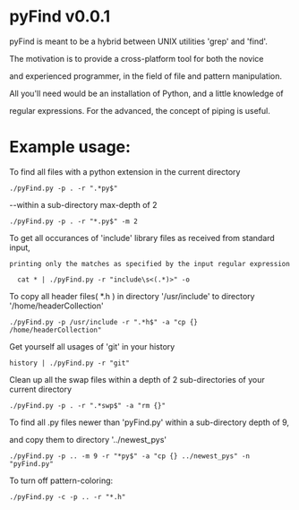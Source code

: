 
pyFind v0.0.1
==============

 pyFind is meant to be a hybrid between UNIX utilities 'grep' and 'find'.

  The motivation is to provide a cross-platform tool for both the novice

and experienced programmer, in the field of file and pattern manipulation.

 All you'll need would be an installation of Python, and a little knowledge of 

regular expressions. For the advanced, the concept of piping is useful.



Example usage:
=================

  To find all files with a python extension in the current directory

    ./pyFind.py -p . -r ".*py$"

  --within a sub-directory max-depth of 2

    ./pyFind.py -p . -r "*.py$" -m 2

  To get all occurances of 'include' library files as received from standard input, 

    printing only the matches as specified by the input regular expression

      cat * | ./pyFind.py -r "include\s<(.*)>" -o

  To copy all header files( \*.h ) in directory '/usr/include' to directory '/home/headerCollection'
  
    ./pyFind.py -p /usr/include -r ".*h$" -a "cp {} /home/headerCollection"

  Get yourself all usages of 'git' in your history

    history | ./pyFind.py -r "git"

  Clean up all the swap files within a depth of 2 sub-directories of your current directory

    ./pyFind.py -p . -r ".*swp$" -a "rm {}"

  To find all .py files newer than 'pyFind.py' within a sub-directory depth of 9,

  and copy them to directory '../newest\_pys'

    ./pyFind.py -p .. -m 9 -r "*py$" -a "cp {} ../newest_pys" -n "pyFind.py"

  To turn off pattern-coloring:

    ./pyFind.py -c -p .. -r "*.h"

